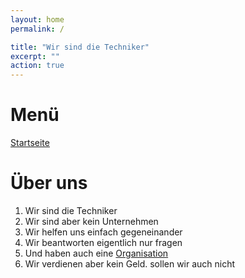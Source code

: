 ```yaml
---
layout: home
permalink: /

title: "Wir sind die Techniker"
excerpt: ""
action: true
---
```


# Menü
[Startseite](/)

# Über uns

1. Wir sind die Techniker
2. Wir sind aber kein Unternehmen
3. Wir helfen uns einfach gegeneinander
4. Wir beantworten eigentlich nur fragen
5. Und haben auch eine [Organisation](https://github.com/die-techniker)
6. Wir verdienen aber kein Geld. sollen wir auch nicht
